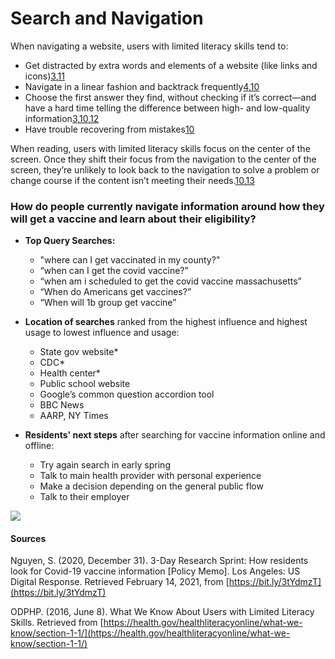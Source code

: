 # Search and Navigation

When navigating a website, users with limited literacy skills tend to:

* Get distracted by extra words and elements of a website \(like links and icons\)[3](https://health.gov/healthliteracyonline/appendices/references/#reference-3),[11](https://health.gov/healthliteracyonline/appendices/references/#reference-11)
* Navigate in a linear fashion and backtrack frequently[4](https://health.gov/healthliteracyonline/appendices/references/#reference-4),[10](https://health.gov/healthliteracyonline/appendices/references/#reference-10)
* Choose the first answer they find, without checking if it’s correct—and have a hard time telling the difference between high- and low-quality information[3](https://health.gov/healthliteracyonline/appendices/references/#reference-3),[10](https://health.gov/healthliteracyonline/appendices/references/#reference-10),[12](https://health.gov/healthliteracyonline/appendices/references/#reference-12)
* Have trouble recovering from mistakes[10](https://health.gov/healthliteracyonline/appendices/references/#reference-10)

When reading, users with limited literacy skills focus on the center of the screen. Once they shift their focus from the navigation to the center of the screen, they’re unlikely to look back to the navigation to solve a problem or change course if the content isn’t meeting their needs.[10](https://health.gov/healthliteracyonline/appendices/references/#reference-10),[13](https://health.gov/healthliteracyonline/appendices/references/#reference-13)

### **How do people currently navigate information around how they will get a vaccine and learn about their eligibility?**

* **Top Query Searches:** 

  * "where can I get vaccinated in my county?"
  * “when can I get the covid vaccine?”
  * “when am i scheduled to get the covid vaccine massachusetts”
  * “When do Americans get vaccines?”
  * “When will 1b group get vaccine”

* **Location of searches** ranked from the highest influence and highest usage to lowest influence and usage:

  * State gov website\*
  * CDC\*
  * Health center\*
  * Public school website
  * Google’s common question accordion tool
  * BBC News
  * AARP, NY Times

* **Residents' next steps** after searching for vaccine information online and offline:
  * Try again search in early spring
  * Talk to main health provider with personal experience
  * Make a decision depending on the general public flow
  * Talk to their employer

![](https://lh5.googleusercontent.com/gDW1L0HoeIIfE98aNrFDTUgtXyGCrrTcwVTOB2fv0lfn3iE1XF6Hhnb857-b5sCllPwV3wGNHVCljv54n7MMBM3GzG48Hup_qYNk9ogOgKdld40iOBUZwGVA2h8koXUPv1y9-o1pC7E)

#### **Sources**

Nguyen, S. \(2020, December 31\). 3-Day Research Sprint: How residents look for Covid-19 vaccine information \[Policy Memo\]. Los Angeles: US Digital Response. Retrieved February 14, 2021, from [https://bit.ly/3tYdmzT](https://bit.ly/3tYdmzT) 

ODPHP. \(2016, June 8\). What We Know About Users with Limited Literacy Skills. Retrieved from [https://health.gov/healthliteracyonline/what-we-know/section-1-1/](https://health.gov/healthliteracyonline/what-we-know/section-1-1/) 

